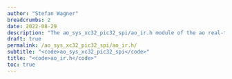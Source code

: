 ```yaml
---
author: "Stefan Wagner"
breadcrumbs: 2
date: 2022-08-29
description: "The ao_sys_xc32_pic32_spi/ao_ir.h module of the ao real-time operating system."
draft: true
permalink: /ao_sys_xc32_pic32_spi/ao_ir.h/ 
subtitle: "<code>ao_sys_xc32_pic32_spi</code>"
title: "<code>ao_ir.h</code>"
toc: true
---
```


```c
```
